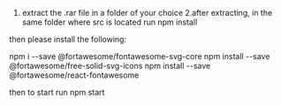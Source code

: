 
1. extract the .rar file in a folder of your choice
2.after extracting, in the same folder where src is located run npm install 

then please install the following:

npm i --save @fortawesome/fontawesome-svg-core
  npm install --save @fortawesome/free-solid-svg-icons
  npm install --save @fortawesome/react-fontawesome

  then to start run npm start